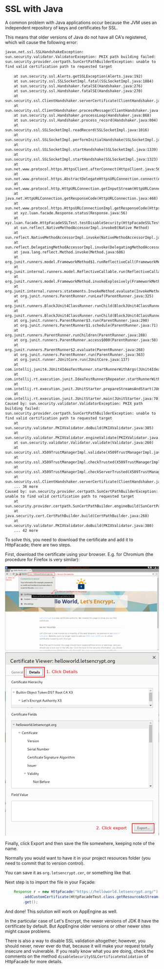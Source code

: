 # SSL with Java

A common problem with Java applications occur because the JVM uses an independent repository of keys and certificates for SSL.

This means that older versions of Java do not have all CA's registered, which will cause the following error:

```
javax.net.ssl.SSLHandshakeException: sun.security.validator.ValidatorException: PKIX path building failed: sun.security.provider.certpath.SunCertPathBuilderException: unable to find valid certification path to requested target

	at sun.security.ssl.Alerts.getSSLException(Alerts.java:192)
	at sun.security.ssl.SSLSocketImpl.fatal(SSLSocketImpl.java:1884)
	at sun.security.ssl.Handshaker.fatalSE(Handshaker.java:276)
	at sun.security.ssl.Handshaker.fatalSE(Handshaker.java:270)
	at sun.security.ssl.ClientHandshaker.serverCertificate(ClientHandshaker.java:1341)
	at sun.security.ssl.ClientHandshaker.processMessage(ClientHandshaker.java:153)
	at sun.security.ssl.Handshaker.processLoop(Handshaker.java:868)
	at sun.security.ssl.Handshaker.process_record(Handshaker.java:804)
	at sun.security.ssl.SSLSocketImpl.readRecord(SSLSocketImpl.java:1016)
	at sun.security.ssl.SSLSocketImpl.performInitialHandshake(SSLSocketImpl.java:1312)
	at sun.security.ssl.SSLSocketImpl.startHandshake(SSLSocketImpl.java:1339)
	at sun.security.ssl.SSLSocketImpl.startHandshake(SSLSocketImpl.java:1323)
	at sun.net.www.protocol.https.HttpsClient.afterConnect(HttpsClient.java:563)
	at sun.net.www.protocol.https.AbstractDelegateHttpsURLConnection.connect(AbstractDelegateHttpsURLConnection.java:185)
	at sun.net.www.protocol.http.HttpURLConnection.getInputStream(HttpURLConnection.java:1300)
	at java.net.HttpURLConnection.getResponseCode(HttpURLConnection.java:468)
	at sun.net.www.protocol.https.HttpsURLConnectionImpl.getResponseCode(HttpsURLConnectionImpl.java:338)
	at xyz.luan.facade.Response.status(Response.java:56)
	at xyz.luan.facade.HttpFacadeSSLTest.testDisableSecurity(HttpFacadeSSLTest.java:28)
	at sun.reflect.NativeMethodAccessorImpl.invoke0(Native Method)
	at sun.reflect.NativeMethodAccessorImpl.invoke(NativeMethodAccessorImpl.java:57)
	at sun.reflect.DelegatingMethodAccessorImpl.invoke(DelegatingMethodAccessorImpl.java:43)
	at java.lang.reflect.Method.invoke(Method.java:606)
	at org.junit.runners.model.FrameworkMethod$1.runReflectiveCall(FrameworkMethod.java:50)
	at org.junit.internal.runners.model.ReflectiveCallable.run(ReflectiveCallable.java:12)
	at org.junit.runners.model.FrameworkMethod.invokeExplosively(FrameworkMethod.java:47)
	at org.junit.internal.runners.statements.InvokeMethod.evaluate(InvokeMethod.java:17)
	at org.junit.runners.ParentRunner.runLeaf(ParentRunner.java:325)
	at org.junit.runners.BlockJUnit4ClassRunner.runChild(BlockJUnit4ClassRunner.java:78)
	at org.junit.runners.BlockJUnit4ClassRunner.runChild(BlockJUnit4ClassRunner.java:57)
	at org.junit.runners.ParentRunner$3.run(ParentRunner.java:290)
	at org.junit.runners.ParentRunner$1.schedule(ParentRunner.java:71)
	at org.junit.runners.ParentRunner.runChildren(ParentRunner.java:288)
	at org.junit.runners.ParentRunner.access$000(ParentRunner.java:58)
	at org.junit.runners.ParentRunner$2.evaluate(ParentRunner.java:268)
	at org.junit.runners.ParentRunner.run(ParentRunner.java:363)
	at org.junit.runner.JUnitCore.run(JUnitCore.java:137)
	at com.intellij.junit4.JUnit4IdeaTestRunner.startRunnerWithArgs(JUnit4IdeaTestRunner.java:68)
	at com.intellij.rt.execution.junit.IdeaTestRunner$Repeater.startRunnerWithArgs(IdeaTestRunner.java:47)
	at com.intellij.rt.execution.junit.JUnitStarter.prepareStreamsAndStart(JUnitStarter.java:242)
	at com.intellij.rt.execution.junit.JUnitStarter.main(JUnitStarter.java:70)
Caused by: sun.security.validator.ValidatorException: PKIX path building failed: sun.security.provider.certpath.SunCertPathBuilderException: unable to find valid certification path to requested target
	at sun.security.validator.PKIXValidator.doBuild(PKIXValidator.java:385)
	at sun.security.validator.PKIXValidator.engineValidate(PKIXValidator.java:292)
	at sun.security.validator.Validator.validate(Validator.java:260)
	at sun.security.ssl.X509TrustManagerImpl.validate(X509TrustManagerImpl.java:326)
	at sun.security.ssl.X509TrustManagerImpl.checkTrusted(X509TrustManagerImpl.java:231)
	at sun.security.ssl.X509TrustManagerImpl.checkServerTrusted(X509TrustManagerImpl.java:126)
	at sun.security.ssl.ClientHandshaker.serverCertificate(ClientHandshaker.java:1323)
	... 36 more
Caused by: sun.security.provider.certpath.SunCertPathBuilderException: unable to find valid certification path to requested target
	at sun.security.provider.certpath.SunCertPathBuilder.engineBuild(SunCertPathBuilder.java:196)
	at java.security.cert.CertPathBuilder.build(CertPathBuilder.java:268)
	at sun.security.validator.PKIXValidator.doBuild(PKIXValidator.java:380)
	... 42 more
```

To solve this, you need to download the certificate and add it to HttpFacade; there are two steps.

First, download the certificate using your browser. E.g. for Chromium (the procedure for Firefox is very similar):

<img src="ssl_p1.png">

<img src="ssl_p2.png">

Finally, click Export and then save the file somewhere, keeping note of the name.

Normally you would want to have it in your project resources folder (you need to commit that to version control).

You can save it as `org.letsencrypt.cer`, or something like that.

Next step is to import the file in your Façade:

```java
    Response r = new HttpFacade("https://helloworld.letsencrypt.org/")
        .addCustomCertificate(HttpFacadeTest.class.getResourceAsStream("/org.letsencrypt.cer"))
        .get();
```

And done! This solution will work on AppEngine as well.

In the particular case of Let's Encrypt, the newer versions of JDK 8 have the certificate by default. But AppEngine older versions or other newer sites might cause problems.

There is also a way to disable SSL validation altogether; however, you should never, never ever do that, because it will make your request totally insecure and vulnerable. If you really know what you are doing, check the comments on the method `disableSecuritySSLCertificateValidation` of HttpFacade for more details.
